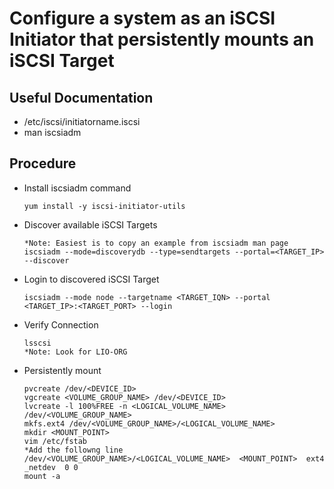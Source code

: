 # Configure a system as an iSCSI Initiator that persistently mounts an iSCSI Target

## Useful Documentation

- /etc/iscsi/initiatorname.iscsi
- man iscsiadm

## Procedure
- Install iscsiadm command

      yum install -y iscsi-initiator-utils

- Discover available iSCSI Targets

      *Note: Easiest is to copy an example from iscsiadm man page
      iscsiadm --mode=discoverydb --type=sendtargets --portal=<TARGET_IP> --discover

- Login to discovered iSCSI Target

      iscsiadm --mode node --targetname <TARGET_IQN> --portal <TARGET_IP>:<TARGET_PORT> --login

- Verify Connection

      lsscsi
      *Note: Look for LIO-ORG

- Persistently mount

      pvcreate /dev/<DEVICE_ID>
      vgcreate <VOLUME_GROUP_NAME> /dev/<DEVICE_ID>
      lvcreate -l 100%FREE -n <LOGICAL_VOLUME_NAME> /dev/<VOLUME_GROUP_NAME>
      mkfs.ext4 /dev/<VOLUME_GROUP_NAME>/<LOGICAL_VOLUME_NAME>
      mkdir <MOUNT_POINT>
      vim /etc/fstab
      *Add the followng line
      /dev/<VOLUME_GROUP_NAME>/<LOGICAL_VOLUME_NAME>  <MOUNT_POINT>  ext4  _netdev  0 0
      mount -a